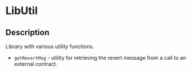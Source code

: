 # LibUtil

## Description

Library with various utility functions.

- `getRevertMsg` - utility for retrieving the revert message from a call to an external contract.
